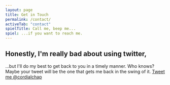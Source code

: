 ```yaml
---
layout: page
title: Get in Touch
permalink: /contact/
activeTab: "contact" 
spielTitle: Call me, beep me...
spiel: ...if you want to reach me.
---
```

## Honestly, I'm really bad about using twitter,
...but I'll do my best to get back to you in a timely manner. Who knows? Maybe your tweet will be the one that gets me back in the swing of it. [Tweet me @cordialchap](https://twitter.com/cordialchap)